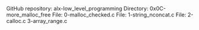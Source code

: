 GitHub repository: alx-low_level_programming
Directory: 0x0C-more_malloc_free
File: 0-malloc_checked.c
File: 1-string_nconcat.c
File: 2-calloc.c
3-array_range.c
